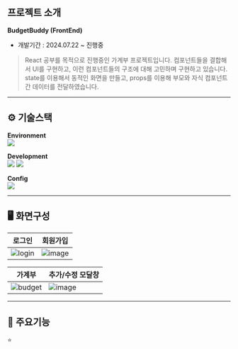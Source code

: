 
## 프로젝트 소개
**BudgetBuddy (FrontEnd)**  
- 개발기간 : 2024.07.22 ~ 진행중  
> React 공부를 목적으로 진행중인 가계부 프로젝트입니다. 컴포넌트들을 결합해서 UI를 구현하고, 이런 컴포넌트들의 구조에 대해 고민하며 구현하고 있습니다. state를 이용해서 동적인 화면을 만들고, props를 이용해 부모와 자식 컴포넌트 간 데이터를 전달하였습니다.  


* * *   
⚙️ 기술스택
-------------
**Environment**  
<img src="https://img.shields.io/badge/Visual_Studio_Code-0078D4?style=for-the-badge&logo=visual%20studio%20code&logoColor=white"/> 
  
**Development**  
<img src="https://img.shields.io/badge/JavaScript-F7DF1E?style=for-the-badge&logo=JavaScript&logoColor=white"/> <img src="https://img.shields.io/badge/React-20232A?style=for-the-badge&logo=react&logoColor=61DAFB"/> 
  
**Config**  
<img src="https://img.shields.io/badge/npm-CB3837?style=for-the-badge&logo=npm&logoColor=white"/> 
  
* * *     
🖥️ 화면구성
-------------
|로그인|회원가입|
|---|---|
|![login](https://github.com/user-attachments/assets/9b235353-d5e7-4904-8222-8fd3ee1628e6)|![image](https://github.com/user-attachments/assets/339ec25b-4ce5-452e-abd2-2e2318a2325b)|

|가계부|추가/수정 모달창|
|---|---|
|![budget](https://github.com/user-attachments/assets/f55740a0-e157-44e5-bd28-831068faa770)|![image](https://github.com/user-attachments/assets/ff1eb14f-ccb0-4888-b38d-41df1b65a5d9)|

* * *     
📌 주요기능
-------------
⭐ 
